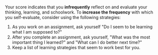 Your score indicates that you **infrequently** reflect on and evaluate your thinking, learning, and schoolwork. To **increase the frequency** with which you self-evaluate, consider using the following strategies:

1.	As you work on an assignment, ask yourself "Do I seem to be learning what I am supposed to?"
2.	After you complete an assignment, ask yourself, "What was the most important thing I learned?" and "What can I do better next time?"
3.  Keep a list of learning strategies that seem to work best for you.
